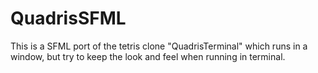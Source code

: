 # QuadrisSFML
This is a SFML port of the tetris clone "QuadrisTerminal" which runs in a window, but try to keep the look and feel when running in terminal.
